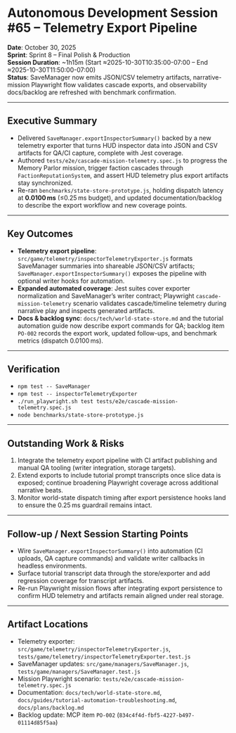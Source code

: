 # Autonomous Development Session #65 – Telemetry Export Pipeline

**Date**: October 30, 2025  
**Sprint**: Sprint 8 – Final Polish & Production  
**Session Duration**: ~1h15m (Start ≈2025-10-30T10:35:00-07:00 – End ≈2025-10-30T11:50:00-07:00)  
**Status**: SaveManager now emits JSON/CSV telemetry artifacts, narrative-mission Playwright flow validates cascade exports, and observability docs/backlog are refreshed with benchmark confirmation.

---

## Executive Summary
- Delivered `SaveManager.exportInspectorSummary()` backed by a new telemetry exporter that turns HUD inspector data into JSON and CSV artifacts for QA/CI capture, complete with Jest coverage.
- Authored `tests/e2e/cascade-mission-telemetry.spec.js` to progress the Memory Parlor mission, trigger faction cascades through `FactionReputationSystem`, and assert HUD telemetry plus export artifacts stay synchronized.
- Re-ran `benchmarks/state-store-prototype.js`, holding dispatch latency at **0.0100 ms** (≤0.25 ms budget), and updated documentation/backlog to describe the export workflow and new coverage points.

---

## Key Outcomes
- **Telemetry export pipeline**: `src/game/telemetry/inspectorTelemetryExporter.js` formats SaveManager summaries into shareable JSON/CSV artifacts; `SaveManager.exportInspectorSummary()` exposes the pipeline with optional writer hooks for automation.
- **Expanded automated coverage**: Jest suites cover exporter normalization and SaveManager’s writer contract; Playwright `cascade-mission-telemetry` scenario validates cascade/timeline telemetry during narrative play and inspects generated artifacts.
- **Docs & backlog sync**: `docs/tech/world-state-store.md` and the tutorial automation guide now describe export commands for QA; backlog item `PO-002` records the export work, updated follow-ups, and benchmark metrics (dispatch 0.0100 ms).

---

## Verification
- `npm test -- SaveManager`
- `npm test -- inspectorTelemetryExporter`
- `./run_playwright.sh test tests/e2e/cascade-mission-telemetry.spec.js`
- `node benchmarks/state-store-prototype.js`

---

## Outstanding Work & Risks
1. Integrate the telemetry export pipeline with CI artifact publishing and manual QA tooling (writer integration, storage targets).  
2. Extend exports to include tutorial prompt transcripts once slice data is exposed; continue broadening Playwright coverage across additional narrative beats.  
3. Monitor world-state dispatch timing after export persistence hooks land to ensure the 0.25 ms guardrail remains intact.

---

## Follow-up / Next Session Starting Points
- Wire `SaveManager.exportInspectorSummary()` into automation (CI uploads, QA capture commands) and validate writer callbacks in headless environments.  
- Surface tutorial transcript data through the store/exporter and add regression coverage for transcript artifacts.  
- Re-run Playwright mission flows after integrating export persistence to confirm HUD telemetry and artifacts remain aligned under real storage.

---

## Artifact Locations
- Telemetry exporter: `src/game/telemetry/inspectorTelemetryExporter.js`, `tests/game/telemetry/inspectorTelemetryExporter.test.js`
- SaveManager updates: `src/game/managers/SaveManager.js`, `tests/game/managers/SaveManager.test.js`
- Mission Playwright scenario: `tests/e2e/cascade-mission-telemetry.spec.js`
- Documentation: `docs/tech/world-state-store.md`, `docs/guides/tutorial-automation-troubleshooting.md`, `docs/plans/backlog.md`
- Backlog update: MCP item `PO-002` (`834c4f4d-fbf5-4227-b497-01114d85f5aa`)
